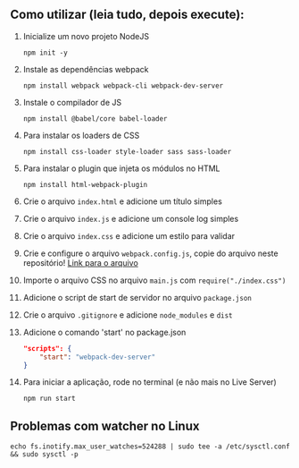 ## Como utilizar (leia tudo, depois execute):

1. Inicialize um novo projeto NodeJS
    ```
    npm init -y
    ```

2. Instale as dependências webpack
    ```
    npm install webpack webpack-cli webpack-dev-server
    ```

3. Instale o compilador de JS
    ```
    npm install @babel/core babel-loader
    ```

4. Para instalar os loaders de CSS
    ```
    npm install css-loader style-loader sass sass-loader
    ```

5. Para instalar o plugin que injeta os módulos no HTML
    ```
    npm install html-webpack-plugin
    ```

6. Crie o arquivo `index.html` e adicione um título simples

7. Crie o arquivo `index.js` e adicione um console log simples

8. Crie o arquivo `index.css` e adicione um estilo para validar

9. Crie e configure o arquivo `webpack.config.js`, copie do arquivo neste repositório! [Link para o arquivo](https://github.com/sabino-aulas/config-webpack/blob/master/webpack.config.js)

10. Importe o arquivo CSS no arquivo `main.js` com `require("./index.css")`

11. Adicione o script de start de servidor no arquivo `package.json`

12. Crie o arquivo `.gitignore` e adicione `node_modules` e `dist`

13. Adicione o comando 'start' no package.json
    ```json
    "scripts": {
        "start": "webpack-dev-server"
    }
    ```

14. Para iniciar a aplicação, rode no terminal (e não mais no Live Server)
     ```
     npm run start
     ```

## Problemas com watcher no Linux
```echo fs.inotify.max_user_watches=524288 | sudo tee -a /etc/sysctl.conf && sudo sysctl -p```
